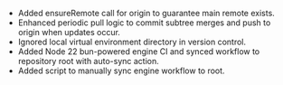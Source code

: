 - Added ensureRemote call for origin to guarantee main remote exists.
- Enhanced periodic pull logic to commit subtree merges and push to origin when updates occur.
- Ignored local virtual environment directory in version control.
- Added Node 22 bun-powered engine CI and synced workflow to repository root with auto-sync action.
- Added script to manually sync engine workflow to root.
